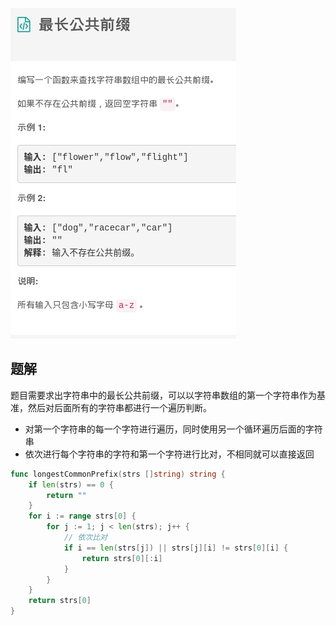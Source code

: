 ![image-20200928164145040](.images/image-20200928164145040.png)

## 题解

题目需要求出字符串中的最长公共前缀，可以以字符串数组的第一个字符串作为基准，然后对后面所有的字符串都进行一个遍历判断。

* 对第一个字符串的每一个字符进行遍历，同时使用另一个循环遍历后面的字符串
* 依次进行每个字符串的字符和第一个字符进行比对，不相同就可以直接返回

```go
func longestCommonPrefix(strs []string) string {
	if len(strs) == 0 {
		return ""
	}
	for i := range strs[0] {
		for j := 1; j < len(strs); j++ {
			// 依次比对
			if i == len(strs[j]) || strs[j][i] != strs[0][i] {
				return strs[0][:i]
			}
		}
	}
	return strs[0]
}
```

